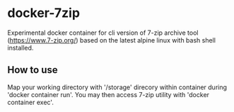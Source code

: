 # docker-7zip
Experimental docker container for cli version of 7-zip archive tool (https://www.7-zip.org/) based on the latest alpine linux with bash shell installed.

How to use
---
Map your working directory with '/storage' direcory within container during 'docker container run'. You may then access 7-zip utility with 'docker container exec'.
